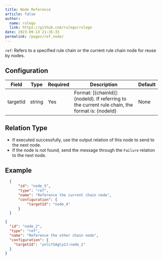 ```yaml
---
title: Node Reference
article: false
author: 
  name: rulego
  link: https://github.com/rulego/rulego
date: 2023-09-13 21:35:33
permalink: /pages/ref_node/
---
```


`ref`: Refers to a specified rule chain or the current rule chain node for reuse by nodes.<Badge text="v0.24.0+"/>

## Configuration

| Field    | Type   | Required | Description                                                                                   | Default |
|----------|--------|----------|-----------------------------------------------------------------------------------------------|---------|
| targetId | string | Yes      | Format: [{chainId}]:{nodeId}. If referring to the current rule chain, the format is: {nodeId} | None    |

## Relation Type

- If executed successfully, use the output relation of this node to send to the next node.
- If the node is not found, send the message through the `Failure` relation to the next node.

## Example

```json
  {
      "id": "node_5",
      "type": "ref",
      "name": "Reference the current chain node",
      "configuration": {
          "targetId": "node_4"
      }
  }
```

```json
{
  "id": "node_2",
  "type": "ref",
  "name": "Reference the other chain node",
  "configuration": {
    "targetId": "ynlLYSAgCy2J:node_2"
  }
}
```